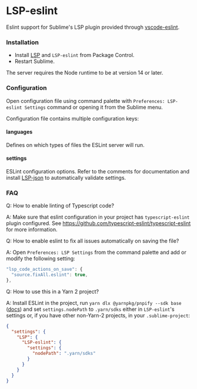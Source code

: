 # LSP-eslint

Eslint support for Sublime's LSP plugin provided through [vscode-eslint](https://github.com/microsoft/vscode-eslint).

### Installation

* Install [LSP](https://packagecontrol.io/packages/LSP) and `LSP-eslint` from Package Control.
* Restart Sublime.

The server requires the Node runtime to be at version 14 or later.

### Configuration

Open configuration file using command palette with `Preferences: LSP-eslint Settings` command or opening it from the Sublime menu.

Configuration file contains multiple configuration keys:

#### languages

Defines on which types of files the ESLint server will run.

#### settings

ESLint configuration options. Refer to the comments for documentation and install [LSP-json](https://packagecontrol.io/packages/LSP-json) to automatically validate settings.

### FAQ

Q: How to enable linting of Typescript code?

A: Make sure that eslint configuration in your project has `typescript-eslint` plugin configured. See https://github.com/typescript-eslint/typescript-eslint for more information.

Q: How to enable eslint to fix all issues automatically on saving the file?

A: Open `Preferences: LSP Settings` from the command palette and add or modify the following setting:

```js
"lsp_code_actions_on_save": {
  "source.fixAll.eslint": true,
},
```

Q: How to use this in a Yarn 2 project?

A: Install ESLint in the project, run `yarn dlx @yarnpkg/pnpify --sdk base` ([docs](https://yarnpkg.com/advanced/editor-sdks)) and set `settings.nodePath` to `.yarn/sdks` either in `LSP-eslint`'s settings or, if you have other non-Yarn-2 projects, in your `.sublime-project`:

```json
{
  "settings": {
    "LSP": {
      "LSP-eslint": {
        "settings": {
          "nodePath": ".yarn/sdks"
        }
      }
    }
  }
}
```
